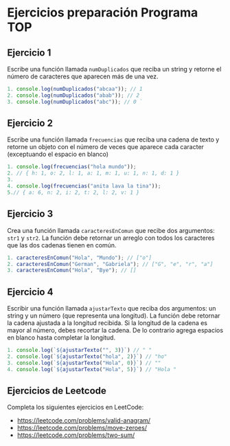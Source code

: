 # Ejercicios preparación Programa TOP

## Ejercicio 1

Escribe una función llamada `numDuplicados` que reciba un string y retorne el número de caracteres que aparecen más de una vez.

```Javascript
1. console.log(numDuplicados("abcaa")); // 1
2. console.log(numDuplicados("abab")); // 2
3. console.log(numDuplicados("abc")); // 0 `
```

## Ejercicio 2

Escribe una función llamada `frecuencias` que reciba una cadena de texto y retorne un objeto con el número de veces que aparece cada caracter (exceptuando el espacio en blanco)

```Javascript
1. console.log(frecuencias("hola mundo"));
2. // { h: 1, o: 2, l: 1, a: 1, m: 1, u: 1, n: 1, d: 1 }
3.
4. console.log(frecuencias("anita lava la tina"));
5.// { a: 6, n: 2, i: 2, t: 2, l: 2, v: 1 }
```

## Ejercicio 3

Crea una función llamada `caracteresEnComun` que recibe dos argumentos: `str1` y `str2`. La función debe retornar un arreglo con todos los caracteres que las dos cadenas tienen en común.

```Javascript
1. caracteresEnComun("Hola", "Mundo"); // ["o"]
2. caracteresEnComun("German", "Gabriela"); // ["G", "e", "r", "a"]
3. caracteresEnComun("Hola", "Bye"); // []
```

## Ejercicio 4

Escribir una función llamada `ajustarTexto` que reciba dos argumentos: un string y un número (que representa una longitud). La función debe retornar la cadena ajustada a la longitud recibida. Si la longitud de la cadena es mayor al número, debes recortar la cadena. De lo contrario agrega espacios en blanco hasta completar la longitud.

```Javascript
1. console.log(`${ajustarTexto("", 3)}`) // " "
2. console.log(`${ajustarTexto("hola", 2)}`) // "ho"
3. console.log(`${ajustarTexto("Hola", 0)}`) // ""
4. console.log(`${ajustarTexto("Hola", 5)}`) // "Hola "
```

## Ejercicios de Leetcode

Completa los siguientes ejercicios en LeetCode:

-   https://leetcode.com/problems/valid-anagram/
-   https://leetcode.com/problems/move-zeroes/
-   https://leetcode.com/problems/two-sum/
